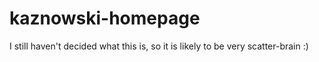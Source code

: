 # kaznowski-homepage
I still haven't decided what this is, so it is likely to be very scatter-brain :)
